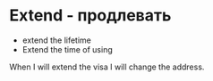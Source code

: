 # Extend - продлевать




- extend the lifetime
- Extend the time of using

When I will extend the visa I will change the address.